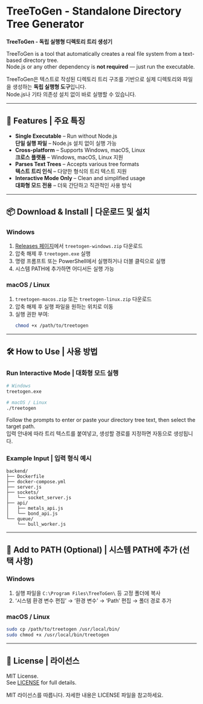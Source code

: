 # TreeToGen - Standalone Directory Tree Generator  
**TreeToGen - 독립 실행형 디렉토리 트리 생성기**

TreeToGen is a tool that automatically creates a real file system from a text-based directory tree.  
Node.js or any other dependency is **not required** — just run the executable.

TreeToGen은 텍스트로 작성된 디렉토리 트리 구조를 기반으로 실제 디렉토리와 파일을 생성하는 **독립 실행형 도구**입니다.  
Node.js나 기타 의존성 설치 없이 바로 실행할 수 있습니다.

---

## 🧩 Features | 주요 특징

- **Single Executable** – Run without Node.js  
  **단일 실행 파일** – Node.js 설치 없이 실행 가능  
- **Cross-platform** – Supports Windows, macOS, Linux  
  **크로스 플랫폼** – Windows, macOS, Linux 지원  
- **Parses Text Trees** – Accepts various tree formats  
  **텍스트 트리 인식** – 다양한 형식의 트리 텍스트 지원  
- **Interactive Mode Only** – Clean and simplified usage  
  **대화형 모드 전용** – 더욱 간단하고 직관적인 사용 방식  

---

## 📦 Download & Install | 다운로드 및 설치

### Windows

1. [Releases 페이지](https://github.com/yourusername/treetogen/releases)에서 `treetogen-windows.zip` 다운로드  
2. 압축 해제 후 `treetogen.exe` 실행  
3. 명령 프롬프트 또는 PowerShell에서 실행하거나 더블 클릭으로 실행  
4. 시스템 PATH에 추가하면 어디서든 실행 가능

### macOS / Linux

1. `treetogen-macos.zip` 또는 `treetogen-linux.zip` 다운로드  
2. 압축 해제 후 실행 파일을 원하는 위치로 이동  
3. 실행 권한 부여:
   ```bash
   chmod +x /path/to/treetogen
   ```

---

## 🛠️ How to Use | 사용 방법

### Run Interactive Mode | 대화형 모드 실행

```bash
# Windows
treetogen.exe

# macOS / Linux
./treetogen
```

Follow the prompts to enter or paste your directory tree text, then select the target path.  
입력 안내에 따라 트리 텍스트를 붙여넣고, 생성할 경로를 지정하면 자동으로 생성됩니다.

### Example Input | 입력 형식 예시

```
backend/
├── Dockerfile
├── docker-compose.yml
├── server.js
├── sockets/
│   └── socket_server.js
├── api/
│   ├── metals_api.js
│   └── bond_api.js
└── queue/
    └── bull_worker.js
```

---

## 🧭 Add to PATH (Optional) | 시스템 PATH에 추가 (선택 사항)

### Windows

1. 실행 파일을 `C:\Program Files\TreeToGen\` 등 고정 폴더에 복사  
2. ‘시스템 환경 변수 편집’ → ‘환경 변수’ → ‘Path’ 편집 → 폴더 경로 추가

### macOS / Linux

```bash
sudo cp /path/to/treetogen /usr/local/bin/
sudo chmod +x /usr/local/bin/treetogen
```

---

## 📝 License | 라이선스

MIT License.  
See [LICENSE](https://github.com/yourusername/treetogen/blob/main/LICENSE) for full details.

MIT 라이선스를 따릅니다. 자세한 내용은 LICENSE 파일을 참고하세요.
